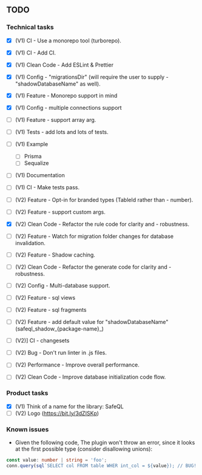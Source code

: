 ## TODO

### Technical tasks
 - [x] (V1) CI - Use a monorepo tool (turborepo).
 - [x] (V1) CI - Add CI.
 - [x] (V1) Clean Code - Add ESLint & Prettier
 - [x] (V1) Config - "migrationsDir" (will require the user to supply  - "shadowDatabaseName" as well).
 - [x] (V1) Feature - Monorepo support in mind
 - [x] (V1) Config - multiple connections support
 - [ ] (V1) Feature - support array arg.
 - [ ] (V1) Tests - add lots and lots of tests.
 - [ ] (V1) Example
    - [ ] Prisma
    - [ ] Sequalize
 - [ ] (V1) Documentation
 - [ ] (V1) CI - Make tests pass.

 - [ ] (V2) Feature - Opt-in for branded types (TableId rather than  - number).
 - [ ] (V2) Feature - support custom args.
 - [x] (V2) Clean Code - Refactor the rule code for clarity and  - robustness.
 - [ ] (V2) Feature - Watch for migration folder changes for database invalidation.
 - [ ] (V2) Feature - Shadow caching.
 - [ ] (V2) Clean Code - Refactor the generate code for clarity and  - robustness.
 - [ ] (V2) Config - Multi-database support.
 - [ ] (V2) Feature - sql views
 - [ ] (V2) Feature - sql fragments
 - [ ] (V2) Feature - add default value for "shadowDatabaseName" (safeql_shadow_{package-name}_)
 - [ ] (V2)] CI - changesets
 - [ ] (V2) Bug - Don't run linter in .js files.
 - [ ] (V2) Performance - Improve overall performance.
 - [ ] (V2) Clean Code - Improve database initialization code flow.

### Product tasks
 - [x] (V1) Think of a name for the library: SafeQL
 - [ ] (V2) Logo (https://bit.ly/3dZISKp)

### Known issues
- Given the following code, The plugin won't throw an error, since it looks at the first possible type (consider disallowing unions):
```ts
const value: number | string = 'foo';
conn.query(sql`SELECT col FROM table WHER int_col = ${value}); // BUG!
``` 